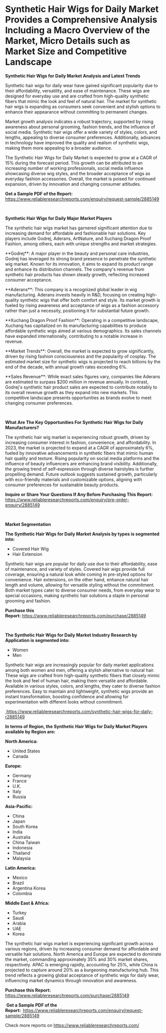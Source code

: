 <p><h1>Synthetic Hair Wigs for Daily Market Provides a Comprehensive Analysis Including a Macro Overview of the Market, Micro Details such as Market Size and Competitive Landscape</h1></p><p><strong>Synthetic Hair Wigs for Daily Market Analysis and Latest Trends</strong></p>
<p><p>Synthetic hair wigs for daily wear have gained significant popularity due to their affordability, versatility, and ease of maintenance. These wigs are designed for everyday use and are crafted from high-quality synthetic fibers that mimic the look and feel of natural hair. The market for synthetic hair wigs is expanding as consumers seek convenient and stylish options to enhance their appearance without committing to permanent changes.</p><p>Market growth analysis indicates a robust trajectory, supported by rising awareness about personal grooming, fashion trends, and the influence of social media. Synthetic hair wigs offer a wide variety of styles, colors, and lengths, appealing to diverse consumer preferences. Additionally, advances in technology have improved the quality and realism of synthetic wigs, making them more appealing to a broader audience.</p><p>The Synthetic Hair Wigs for Daily Market is expected to grow at a CAGR of 15% during the forecast period. This growth can be attributed to an increasing number of working professionals, social media influence showcasing diverse wig styles, and the broader acceptance of wigs as everyday fashion accessories. Overall, the market is poised for continued expansion, driven by innovation and changing consumer attitudes.</p></p>
<p><strong>Get a Sample PDF of the Report:&nbsp;</strong> <a href="https://www.reliableresearchreports.com/enquiry/request-sample/2885149?utm_campaign=2665&utm_medium=2&utm_source=Github&utm_content=ia&utm_term=13032025&utm_id=synthetic-hair-wigs-for-daily">https://www.reliableresearchreports.com/enquiry/request-sample/2885149</a></p>
<p>&nbsp;</p>
<p><strong>Synthetic Hair Wigs for Daily Major Market Players</strong></p>
<p><p>The synthetic hair wigs market has garnered significant attention due to increasing demand for affordable and fashionable hair solutions. Key players include Godrej, Aderans, ArtNature, and Xuchang Dragon Proof Fashion, among others, each with unique strengths and market strategies.</p><p>**Godrej**: A major player in the beauty and personal care industries, Godrej has leveraged its strong brand presence to penetrate the synthetic wig market. Known for its innovation, it aims to expand its product range and enhance its distribution channels. The company's revenue from synthetic hair products has shown steady growth, reflecting increased consumer acceptance.</p><p>**Aderans**: This company is a recognized global leader in wig manufacturing. Aderans invests heavily in R&D, focusing on creating high-quality synthetic wigs that offer both comfort and style. Its market growth is fueled by rising awareness and acceptance of wigs as a fashion accessory rather than just a necessity, positioning it for substantial future growth.</p><p>**Xuchang Dragon Proof Fashion**: Operating in a competitive landscape, Xuchang has capitalized on its manufacturing capabilities to produce affordable synthetic wigs aimed at various demographics. Its sales channels have expanded internationally, contributing to a notable increase in revenue.</p><p>**Market Trends**: Overall, the market is expected to grow significantly, driven by rising fashion consciousness and the popularity of cosplay. The estimated market size for synthetic wigs is projected to reach billions by the end of the decade, with annual growth rates exceeding 6%.</p><p>**Sales Revenue**: While exact sales figures vary, companies like Aderans are estimated to surpass $200 million in revenue annually. In contrast, Godrej's synthetic hair product sales are expected to contribute notably to its overall revenue growth as they expand into new markets. This competitive landscape presents opportunities as brands evolve to meet changing consumer preferences.</p></p>
<p>&nbsp;</p>
<p><strong>What Are The Key Opportunities For Synthetic Hair Wigs for Daily Manufacturers?</strong></p>
<p><p>The synthetic hair wig market is experiencing robust growth, driven by increasing consumer interest in fashion, convenience, and affordability. In 2023, the market is projected to expand at a CAGR of approximately 6%, fueled by innovative advancements in synthetic fibers that mimic human hair quality and texture. Rising popularity on social media platforms and the influence of beauty influencers are enhancing brand visibility. Additionally, the growing trend of self-expression through diverse hairstyles is further propelling demand. Future outlook suggests sustained growth, particularly with eco-friendly materials and customizable options, aligning with consumer preferences for sustainable beauty products.</p></p>
<p><strong>Inquire or Share Your Questions If Any Before Purchasing This Report:</strong> <a href="https://www.reliableresearchreports.com/enquiry/pre-order-enquiry/2885149?utm_campaign=2665&utm_medium=2&utm_source=Github&utm_content=ia&utm_term=13032025&utm_id=synthetic-hair-wigs-for-daily">https://www.reliableresearchreports.com/enquiry/pre-order-enquiry/2885149</a></p>
<p>&nbsp;</p>
<p><strong>Market Segmentation</strong></p>
<p><strong>The Synthetic Hair Wigs for Daily Market Analysis by types is segmented into:</strong></p>
<p><ul><li>Covered Hair Wig</li><li>Hair Extension</li></ul></p>
<p><p>Synthetic hair wigs are popular for daily use due to their affordability, ease of maintenance, and variety of styles. Covered hair wigs provide full coverage, ensuring a natural look while coming in pre-styled options for convenience. Hair extensions, on the other hand, enhance natural hair length and volume, allowing for versatile styling without the commitment. Both market types cater to diverse consumer needs, from everyday wear to special occasions, making synthetic hair solutions a staple in personal grooming and fashion.</p></p>
<p><strong>Purchase this Report:&nbsp;</strong><a href="https://www.reliableresearchreports.com/purchase/2885149?utm_campaign=2665&utm_medium=2&utm_source=Github&utm_content=ia&utm_term=13032025&utm_id=synthetic-hair-wigs-for-daily">https://www.reliableresearchreports.com/purchase/2885149</a></p>
<p>&nbsp;</p>
<p><strong>The Synthetic Hair Wigs for Daily Market Industry Research by Application is segmented into:</strong></p>
<p><ul><li>Women</li><li>Men</li></ul></p>
<p><p>Synthetic hair wigs are increasingly popular for daily market applications among both women and men, offering a stylish alternative to natural hair. These wigs are crafted from high-quality synthetic fibers that closely mimic the look and feel of human hair, making them versatile and affordable. Available in various styles, colors, and lengths, they cater to diverse fashion preferences. Easy to maintain and lightweight, synthetic wigs provide an instant transformation, boosting confidence and allowing for experimentation with different looks without commitment.</p></p>
<p><a href="https://www.reliableresearchreports.com/synthetic-hair-wigs-for-daily-r2885149?utm_campaign=2665&utm_medium=2&utm_source=Github&utm_content=ia&utm_term=13032025&utm_id=synthetic-hair-wigs-for-daily">&nbsp;https://www.reliableresearchreports.com/synthetic-hair-wigs-for-daily-r2885149</a></p>
<p><strong>In terms of Region, the Synthetic Hair Wigs for Daily Market Players available by Region are:</strong></p>
<p>
    <p> <strong> North America: </strong>
        <ul>
            <li>United States</li>
            <li>Canada</li>
        </ul>
        </p> 
    <p> <strong> Europe: </strong>
        <ul>
            <li>Germany</li>
            <li>France</li>
            <li>U.K.</li>
            <li>Italy</li>
            <li>Russia</li>
        </ul>
        </p> 
    <p> <strong> Asia-Pacific: </strong>
        <ul>
            <li>China</li>
            <li>Japan</li>
            <li>South Korea</li>
            <li>India</li>
            <li>Australia</li>
            <li>China Taiwan</li>
            <li>Indonesia</li>
            <li>Thailand</li>
            <li>Malaysia</li>
        </ul>
        </p> 
    <p> <strong> Latin America: </strong>
        <ul>
            <li>Mexico</li>
            <li>Brazil</li>
            <li>Argentina Korea</li>
            <li>Colombia</li>
        </ul>
        </p> 
    <p> <strong> Middle East & Africa: </strong>
        <ul>
            <li>Turkey</li>
            <li>Saudi</li>
            <li>Arabia</li>
            <li>UAE</li>
            <li>Korea</li>
        </ul>
    </p>
    </p>
<p><p>The synthetic hair wigs market is experiencing significant growth across various regions, driven by increasing consumer demand for affordable and versatile hair solutions. North America and Europe are expected to dominate the market, commanding approximately 35% and 30% market shares, respectively. APAC is emerging rapidly, accounting for 25%, while China is projected to capture around 20% as a burgeoning manufacturing hub. This trend reflects a growing global acceptance of synthetic wigs for daily wear, influencing market dynamics through innovation and awareness.</p></p>
<p><strong>Purchase this Report: </strong><a href="https://www.reliableresearchreports.com/purchase/2885149?utm_campaign=2665&utm_medium=2&utm_source=Github&utm_content=ia&utm_term=13032025&utm_id=synthetic-hair-wigs-for-daily">https://www.reliableresearchreports.com/purchase/2885149</a></p>
<p>&nbsp;<strong>Get a Sample PDF of the Report:&nbsp;&nbsp;</strong><a href="https://www.reliableresearchreports.com/enquiry/request-sample/2885149?utm_campaign=2665&utm_medium=2&utm_source=Github&utm_content=ia&utm_term=13032025&utm_id=synthetic-hair-wigs-for-daily">https://www.reliableresearchreports.com/enquiry/request-sample/2885149</a></p>
<p><strong></strong></p>
<p>Check more reports on <a href="https://www.reliableresearchreports.com/?utm_campaign=2665&utm_medium=2&utm_source=Github&utm_content=ia&utm_term=13032025&utm_id=synthetic-hair-wigs-for-daily">https://www.reliableresearchreports.com/</a></p>
